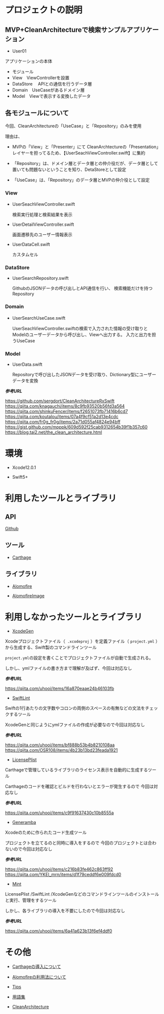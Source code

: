 # プロジェクトの説明

## MVP+CleanArchitectureで検索サンプルアプリケーション

- User01

アプリケーションの本体

- モジュール
 - View　ViewControllerを設置
 - DataStore 　APIとの通信を行うデータ層
 - Domain　UseCaseがあるドメイン層
 - Model　Viewで表示する変換したデータ

## 各モジュールについて

今回、CleanArchitectureの「UseCase」と「Repository」のみを使用

理由は、

- MVPの「View」と「Presenter」にて
CleanArchtectureの「Presentation」レイヤーを担ってるため、【UserSeachViewController.swift】に集約

- 「Repository」は、ドメイン層とデータ層との仲介役だが、データ層として置いても問題ないということを知り、DetaStoreとして設定

- 「UseCase」は、「Repository」のデータ層とMVPの仲介役として設定


### View
-  UserSeachViewController.swift　

	検索実行処理と検索結果を表示

-  UserDetailViewController.swift

	画面遷移先のユーザー情報表示
	
-  UserDataCell.swift

	カスタムセル

### DataStore
- UserSearchRepository.swift

	GithubのJSONデータの呼び出しとAPI通信を行い、
	検索機能だけを持つRepository

### Domain
- UserSearchUseCase.swift　
	
	UserSeachViewController.swiftの検索で入力された情報の受け取りとModelのユーザーデータから呼び出し、Viewへ出力する。
	入力と出力を担うUseCase


### Model
- UserData.swift

	Repositoryで呼び出したJSONデータを受け取り、Dictionary型にユーザーデータを変換


***参考URL***

https://github.com/sergdort/CleanArchitectureRxSwift
https://qiita.com/knagauchi/items/8c9fb93520b56fd3a564
https://qiita.com/shinkuFencer/items/f2651073fb71416b6cd7
https://qiita.com/koutalou/items/07a4f9cf51a2d13e4cdc
https://qiita.com/fr0g_fr0g/items/2a71d055af4824e94bff
https://gist.github.com/mpppk/609d592f25cab9312654b39f1b357c60
https://blog.tai2.net/the_clean_architecture.html

# 環境

- Xcode12.0.1

- Swift5+ 

# 利用したツールとライブラリ

## API

[Github](https://developer.github.com/v3/search/#search-users)

## ツール

- [Carthage](https://github.com/Carthage/Carthage)

## ライブラリ

- [Alomofire](https://github.com/Alamofire/Alamofire)

- [AlomofireImage](https://github.com/Alamofire/AlamofireImage)

# 利用しなかったツールとライブラリ

- [XcodeGen](https://github.com/yonaskolb/XcodeGen)


Xcodeプロジェクトファイル（` .xcodeproj` ）を定義ファイル（ `project.yml` ）から生成する、Swift製のコマンドラインツール
 
 `project.yml`の設定を書くことでプロジェクトファイルが自動で生成される。
 
 しかし、ymlファイルの書き方まで理解が及ばず、今回は対応なし

***参考URL***

https://qiita.com/uhooi/items/16a870eaae24b46103fb

- [SwiftLint](https://github.com/realm/SwiftLint)

Swiftの1行あたりの文字数やコロンの両側のスペースの有無などの文法をチェックするツール

XcodeGenと同じようにymlファイルの作成が必要なので今回は対応なし

***参考URL***

https://qiita.com/uhooi/items/bf888b53b4b8210108aa
https://qiita.com/OSR108/items/4b23b13bd23feada1921

- [LicensePlist](https://github.com/mono0926/LicensePlist)

Carthageで管理しているライブラリのライセンス表示を自動的に生成するツール

Carthageのコードを確認とビルドを行わないとエラーが発生するので
今回は対応なし

***参考URL***

https://qiita.com/uhooi/items/c9f91637430c10b8555a

- [Generamba](https://github.com/strongself/Generamba)

Xcodeのために作られたコード生成ツール

プロジェクトを立てるのと同時に導入をするので
今回のプロジェクトとは合わないので今回は対応なし

***参考URL***

https://qiita.com/uhooi/items/c216b83fe462c863ff92
https://qiita.com/YKEI_mrn/items/d1f79ceddf6e009fdcd0



- [Mint](https://github.com/yonaskolb/Mint)

LicensePlist /SwiftLint /XcodeGenなどのコマンドラインツールのインストールと実行、管理をするツール

しかし、各ライブラリの導入を不要にしたので今回は対応なし

***参考URL***

https://qiita.com/uhooi/items/6a41a623b13f6ef4ddf0

# その他

- [Carthageの導入について](https://github.com/NewGame-atrie/User01/blob/master/doc/%E3%83%A9%E3%82%A4%E3%83%96%E3%83%A9%E3%83%AA%E3%81%AB%E3%81%A4%E3%81%84%E3%81%A6.md#carthage%E3%81%AE%E5%B0%8E%E5%85%A5%E3%81%AB%E3%81%A4%E3%81%84%E3%81%A6)

- [Alomofireの利用法について](https://github.com/NewGame-atrie/User01/blob/master/doc/%E3%83%A9%E3%82%A4%E3%83%96%E3%83%A9%E3%83%AA%E3%81%AB%E3%81%A4%E3%81%84%E3%81%A6.md#alomofire%E3%81%AE%E5%88%A9%E7%94%A8%E6%B3%95%E3%81%AB%E3%81%A4%E3%81%84%E3%81%A6)

- [Tips](https://github.com/NewGame-atrie/User01/blob/master/doc/Tips.md)

- [用語集](https://github.com/NewGame-atrie/User01/blob/master/doc/%E7%94%A8%E8%AA%9E%E9%9B%86.md)
 
 
- [CleanArchitecture](https://github.com/NewGame-atrie/User01/blob/master/doc/%E8%A8%AD%E8%A8%88%E3%81%AB%E3%81%A4%E3%81%84%E3%81%A6.md)